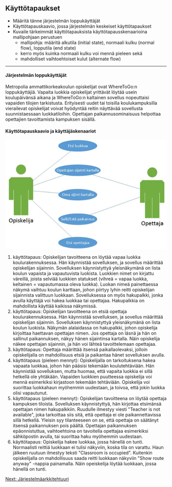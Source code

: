 ## Käyttötapaukset

* Määritä tänne järjestelmän loppukäyttäjät
* Käyttötapauskaavio, jossa järjestelmän keskeiset käyttötapaukset
* Kuvaile tärkeimmät käyttötapauksista käyttötapausskenaarioina mallipohjaan perustuen
  * mallipohja: määritä alkutila (initial state), normaali kulku (normal flow), lopputila (end state)
  * kerro myös kuinka normaali kulku voi mennä pieleen sekä
  * mahdolliset vaihtoehtoiset kulut (alternate flow)
  
---

#### Järjestelmän loppukäyttäjät

Metropolia ammattikorkeakoulun opiskelijat ovat WhereToGo:n loppukäyttäjiä. Vapaita luokkia opiskelijat yrittävät löytää usein koulupäivänsä aikana ja WhereToGo:n kaltainen sovellus nopeuttaisi vapaiden tilojen tarkistusta. Erityisesti uudet tai toisilla koulukampuksilla vierailevat opiskelijat voivat hyödyntää reitin näyttävää sovellusta suunnistaessaan luokkatiloihin. Opettajan paikannusominaisuus helpottaa opettajien tavoittamista kampuksen sisällä.

#### Käyttötapauskaavio ja käyttäjäskenaariot
![kayttotapaus](Käyttötapauskaavio.jpg)

1. käyttötapaus: Opiskelijan tavoitteena on löytää vapaa luokka koulurakennuksessa. Hän käynnistää sovelluksen, ja sovellus määrittää opiskelijan sijainnin. Sovelluksen käynnistyttyä yleisnäkymänä on lista koulun vapaista ja vapautuvista luokista. Luokkien nimet on kirjattu väreillä, joista selviää luokkien statukset (vihreä = vapaa luokka, keltainen = vapautumassa oleva luokka). Luokan nimeä painettaessa näkymä vaihtuu koulun karttaan, johon piirtyy lyhin reitti opiskelijan sijainnista valittuun luokkaan. Sovelluksessa on myös hakupalkki, jonka avulla käyttäjä voi hakea luokkaa tai opettajaa. Hakupalkkia on mahdollista käyttää kaikissa näkymissä.
2. käyttötapaus: Opiskelijan tavoitteena on etsiä opettaja koulurakennuksessa. Hän käynnistää sovelluksen, ja sovellus määrittää opiskelijan sijainnin. Sovelluksen käynnistyttyä yleisnäkymänä on lista koulun luokista. Näkymän alalaidassa on hakupalkki, johon opiskelija kirjoittaa haettavan opettajan nimen. Jos opettaja on läsnä ja hän on sallinut paikannuksen, näkyy hänen sijaintinsa kartalla. Näin opiskelija näkee opettajan sijainnin, ja hän voi lähteä tavoittelemaan opettajaa.
3. käyttötapaus: Opettaja määrittää itsensä paikallaolevaksi, jolloin opiskelijalla on mahdollisuus etsiä ja paikantaa hänet sovelluksen avulla.
4. käyttötapaus (pieleen mennyt): Opiskelijalla on tarkoituksena hakea vapaata luokkaa, johon hän pääsisi tekemään koulutehtäviään. Hän käynnistää sovelluksen, mutta huomaa, että vapaita luokkia ei sillä hetkellä ole yhtäkään. Vapaiden luokkien puutteessa opiskelija voi mennä esimerkiksi kirjastoon tekemään tehtäviään. Opiskelija voi suorittaa luokkahaun myöhemmin uudestaan, ja toivoa, että jokin luokka olisi vapautunut.
5. käyttötapaus (pieleen mennyt): Opiskelijan tavoitteena on löytää opettaja kampuksen tiloista. Sovelluksen käynnistyttyä, hän kirjottaa etsimänsä opettajan nimen hakupalkkiin. Ruudulle ilmestyy viesti "Teacher is not available", joka tarkoittaa siis sitä, että opettaja ei ole paikannettavissa sillä hetkellä. Yleisin syy tilanteeseen on se, että opettaja on säätänyt itsensä paikannuksen pois päältä. Opettajan paikannuksen epäonnistuttua, vaihtoehtoina on tavoitella opettajaa esimerkiksi sähköpostin avulla, tai suorittaa haku myöhemmin uudestaan. 
6. käyttötapaus: Opiskelija hakee luokkaa, jossa hänellä on tunti. Normaalisti reittiä luokkaan ei tulisi näkyviin, koska tila on varattu. Haun jälkeen ruutuun ilmestyy teksti "Classroom is occupied". Kuitenkin opiskelijalla on mahdollisuus saada reitti luokkaan näkyviin "Show route anyway" -nappia painamalla. Näin opeiskelija löytää luokkaan, jossa hänellä on tunti. 

[Next: Järjestelmäarkkitehtuuri](https://github.com/sannakas/ohjelmistotuotanto_2014_rakenne/blob/master/4_jarjestelmaarkkitehtuuri.md)


